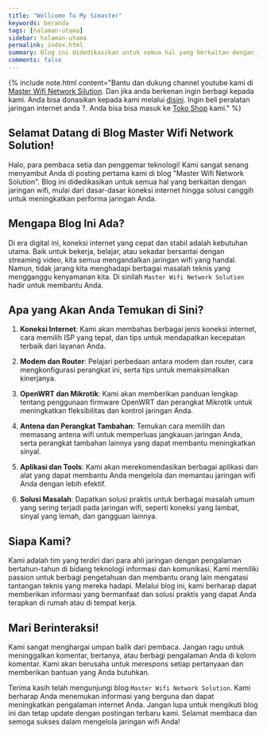 ```yaml
---
title: "Wellcome To My Simaster"
keywords: beranda
tags: [halaman-utama]
sidebar: halaman-utama
permalink: index.html
summary: Blog ini didedikasikan untuk semua hal yang berkaitan dengan jaringan wifi, mulai dari dasar-dasar koneksi internet hingga solusi canggih untuk meningkatkan performa jaringan Anda.
comments: false
---
```


{% include note.html content="Bantu dan dukung channel youtube kami di <a href='https://youtube.com/@masterwifinetworksolution?sub_confirmation=1'>Master Wifi Network Silution</a>. Dan jika anda berkenan ingin berbagi kepada kami. Anda bisa donasikan kepada kami melalui <a href='/donate.html'>disini</a>. Ingin beli peralatan jaringan internet anda ?. Anda bisa bisa masuk ke <a href='https://shpe.site/tokobeberkah'>Toko Shop</a> kami." %}

## Selamat Datang di Blog Master Wifi Network Solution!

Halo, para pembaca setia dan penggemar teknologi! Kami sangat senang menyambut Anda di posting pertama kami di blog "Master Wifi Network Solution". Blog ini didedikasikan untuk semua hal yang berkaitan dengan jaringan wifi, mulai dari dasar-dasar koneksi internet hingga solusi canggih untuk meningkatkan performa jaringan Anda.

## Mengapa Blog Ini Ada?

Di era digital ini, koneksi internet yang cepat dan stabil adalah kebutuhan utama. Baik untuk bekerja, belajar, atau sekadar bersantai dengan streaming video, kita semua mengandalkan jaringan wifi yang handal. Namun, tidak jarang kita menghadapi berbagai masalah teknis yang mengganggu kenyamanan kita. Di sinilah `Master Wifi Network Solution` hadir untuk membantu Anda.

## Apa yang Akan Anda Temukan di Sini?

1. **Koneksi Internet**: Kami akan membahas berbagai jenis koneksi internet, cara memilih ISP yang tepat, dan tips untuk mendapatkan kecepatan terbaik dari layanan Anda.

1. **Modem dan Router**: Pelajari perbedaan antara modem dan router, cara mengkonfigurasi perangkat ini, serta tips untuk memaksimalkan kinerjanya.

1. **OpenWRT dan Mikrotik**: Kami akan memberikan panduan lengkap tentang penggunaan firmware OpenWRT dan perangkat Mikrotik untuk meningkatkan fleksibilitas dan kontrol jaringan Anda.

1. **Antena dan Perangkat Tambahan**: Temukan cara memilih dan memasang antena wifi untuk memperluas jangkauan jaringan Anda, serta perangkat tambahan lainnya yang dapat membantu meningkatkan sinyal.

1. **Aplikasi dan Tools**: Kami akan merekomendasikan berbagai aplikasi dan alat yang dapat membantu Anda mengelola dan memantau jaringan wifi Anda dengan lebih efektif.

1. **Solusi Masalah**: Dapatkan solusi praktis untuk berbagai masalah umum yang sering terjadi pada jaringan wifi, seperti koneksi yang lambat, sinyal yang lemah, dan gangguan lainnya.

## Siapa Kami?

Kami adalah tim yang terdiri dari para ahli jaringan dengan pengalaman bertahun-tahun di bidang teknologi informasi dan komunikasi. Kami memiliki passion untuk berbagi pengetahuan dan membantu orang lain mengatasi tantangan teknis yang mereka hadapi. Melalui blog ini, kami berharap dapat memberikan informasi yang bermanfaat dan solusi praktis yang dapat Anda terapkan di rumah atau di tempat kerja.

## Mari Berinteraksi!

Kami sangat menghargai umpan balik dari pembaca. Jangan ragu untuk meninggalkan komentar, bertanya, atau berbagi pengalaman Anda di kolom komentar. Kami akan berusaha untuk merespons setiap pertanyaan dan memberikan bantuan yang Anda butuhkan.

Terima kasih telah mengunjungi blog `Master Wifi Network Solution`. Kami berharap Anda menemukan informasi yang berguna dan dapat meningkatkan pengalaman internet Anda. Jangan lupa untuk mengikuti blog ini dan tetap update dengan postingan terbaru kami. Selamat membaca dan semoga sukses dalam mengelola jaringan wifi Anda!